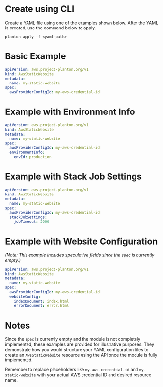 # Create using CLI

Create a YAML file using one of the examples shown below. After the YAML is created, use the command below to apply.

```shell
planton apply -f <yaml-path>
```

# Basic Example

```yaml
apiVersion: aws.project-planton.org/v1
kind: AwsStaticWebsite
metadata:
  name: my-static-website
spec:
  awsProviderConfigId: my-aws-credential-id
```

# Example with Environment Info

```yaml
apiVersion: aws.project-planton.org/v1
kind: AwsStaticWebsite
metadata:
  name: my-static-website
spec:
  awsProviderConfigId: my-aws-credential-id
  environmentInfo:
    envId: production
```

# Example with Stack Job Settings

```yaml
apiVersion: aws.project-planton.org/v1
kind: AwsStaticWebsite
metadata:
  name: my-static-website
spec:
  awsProviderConfigId: my-aws-credential-id
  stackJobSettings:
    jobTimeout: 3600
```

# Example with Website Configuration

*(Note: This example includes speculative fields since the `spec` is currently empty.)*

```yaml
apiVersion: aws.project-planton.org/v1
kind: AwsStaticWebsite
metadata:
  name: my-static-website
spec:
  awsProviderConfigId: my-aws-credential-id
  websiteConfig:
    indexDocument: index.html
    errorDocument: error.html
```

# Notes

Since the `spec` is currently empty and the module is not completely implemented, these examples are provided for illustrative purposes. They demonstrate how you would structure your YAML configuration files to create an `AwsStaticWebsite` resource using the API once the module is fully implemented.

Remember to replace placeholders like `my-aws-credential-id` and `my-static-website` with your actual AWS credential ID and desired resource name.
